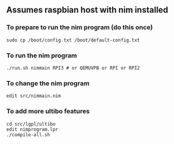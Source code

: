 
## Assumes raspbian host with nim installed

### To prepare to run the nim program (do this once)

    sudo cp /boot/config.txt /boot/default-config.txt

### To run the nim program

    ./run.sh nimmain RPI3 # or QEMUVPB or RPI or RPI2

### To change the nim program

    edit src/nimmain.nim

### To add more ultibo features

    cd src/lgpl/ultibo
    edit nimprogram.lpr
    ./compile-all.sh
